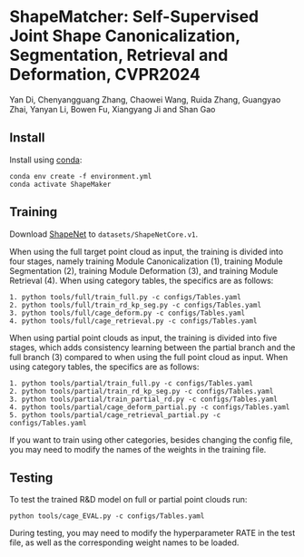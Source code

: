# ShapeMatcher: Self-Supervised Joint Shape Canonicalization, Segmentation, Retrieval and Deformation, CVPR2024
Yan Di, Chenyangguang Zhang, Chaowei Wang, Ruida Zhang, Guangyao Zhai, Yanyan Li, Bowen Fu, Xiangyang Ji and Shan Gao

## Install

Install using [conda](https://docs.conda.io/en/latest/):
```
conda env create -f environment.yml 
conda activate ShapeMaker
```

## Training
Download [ShapeNet](https://shapenet.org/download/shapenetcore) to `datasets/ShapeNetCore.v1`.

When using the full target point cloud as input, the training is divided into four stages, namely training Module Canonicalization (1), training Module Segmentation (2), training Module Deformation (3), and training Module Retrieval (4). When using category tables, the specifics are as follows:
```
1. python tools/full/train_full.py -c configs/Tables.yaml
2. python tools/full/train_rd_kp_seg.py -c configs/Tables.yaml
3. python tools/full/cage_deform.py -c configs/Tables.yaml
4. python tools/full/cage_retrieval.py -c configs/Tables.yaml
```

When using partial point clouds as input, the training is divided into five stages, which adds consistency learning between the partial branch and the full branch (3) compared to when using the full point cloud as input. When using category tables, the specifics are as follows:
```
1. python tools/partial/train_full.py -c configs/Tables.yaml
2. python tools/partial/train_rd_kp_seg.py -c configs/Tables.yaml
3. python tools/partial/train_partial_rd.py -c configs/Tables.yaml
4. python tools/partial/cage_deform_partial.py -c configs/Tables.yaml
5. python tools/partial/cage_retrieval_partial.py -c configs/Tables.yaml
```
If you want to train using other categories, besides changing the config file, you may need to modify the names of the weights in the training file.

## Testing
To test the trained R&D model on full or partial point clouds run:
```
python tools/cage_EVAL.py -c configs/Tables.yaml
```
During testing, you may need to modify the hyperparameter RATE in the test file, as well as the corresponding weight names to be loaded.

